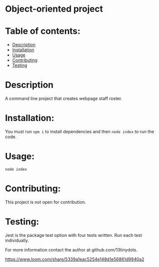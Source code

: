 # Object-oriented project 

# Table of contents:
  * [Description](#description)
  * [Installation](#installation)
  * [Usage](#usage)
  * [Contributing](#contributing)
  * [Testing](#testing)

# Description
A command line project that creates webpage staff roster.

# Installation: 
You must run `npm i` to install dependencies and then `node index` to run the code.

# Usage:
`node index`

# Contributing:
This project is not open for contribution.

# Testing:
Jest is the package test option with four tests written. Run each test individually.

For more information contact the author at github.com/13tinydots.

https://www.loom.com/share/5339a1eac5254e148d1e56861d9940a2
